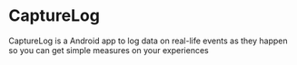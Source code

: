 # CaptureLog
CaptureLog is a Android app to log data on real-life events as they happen so you can get simple measures on your experiences
